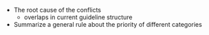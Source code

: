 - The root cause of the conflicts
	- overlaps in current guideline structure
- Summarize a general rule about the priority of different categories